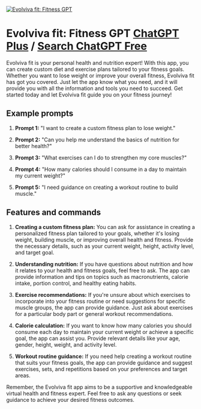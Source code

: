 
[![Evolviva fit: Fitness GPT](https://files.oaiusercontent.com/file-XhYX78w4JZYl2SSn3yFc6Siv?se=2123-10-17T21%3A04%3A11Z&sp=r&sv=2021-08-06&sr=b&rscc=max-age%3D31536000%2C%20immutable&rscd=attachment%3B%20filename%3D04452685-26d7-4df5-bbb7-4be674e294b5.png&sig=1MxYhFI88re8QGEoZQBHWzaaTI3A1nOYLgHkxB2KXAI%3D)](https://chat.openai.com/g/g-xS0HmQcUr-evolviva-fit-fitness-gpt)

# Evolviva fit: Fitness GPT [ChatGPT Plus](https://chat.openai.com/g/g-xS0HmQcUr-evolviva-fit-fitness-gpt) / [Search ChatGPT Free](https://gptcall.net/index.html#/?search=Evolviva%20fit%3A%20Fitness%20GPT)

Evolviva fit is your personal health and nutrition expert! With this app, you can create custom diet and exercise plans tailored to your fitness goals. Whether you want to lose weight or improve your overall fitness, Evolviva fit has got you covered. Just let the app know what you need, and it will provide you with all the information and tools you need to succeed. Get started today and let Evolviva fit guide you on your fitness journey!

## Example prompts

1. **Prompt 1:** "I want to create a custom fitness plan to lose weight."

2. **Prompt 2:** "Can you help me understand the basics of nutrition for better health?"

3. **Prompt 3:** "What exercises can I do to strengthen my core muscles?"

4. **Prompt 4:** "How many calories should I consume in a day to maintain my current weight?"

5. **Prompt 5:** "I need guidance on creating a workout routine to build muscle."

## Features and commands

1. **Creating a custom fitness plan:** You can ask for assistance in creating a personalized fitness plan tailored to your goals, whether it's losing weight, building muscle, or improving overall health and fitness. Provide the necessary details, such as your current weight, height, activity level, and target goal.

2. **Understanding nutrition:** If you have questions about nutrition and how it relates to your health and fitness goals, feel free to ask. The app can provide information and tips on topics such as macronutrients, calorie intake, portion control, and healthy eating habits.

3. **Exercise recommendations:** If you're unsure about which exercises to incorporate into your fitness routine or need suggestions for specific muscle groups, the app can provide guidance. Just ask about exercises for a particular body part or general workout recommendations.

4. **Calorie calculation:** If you want to know how many calories you should consume each day to maintain your current weight or achieve a specific goal, the app can assist you. Provide relevant details like your age, gender, height, weight, and activity level.

5. **Workout routine guidance:** If you need help creating a workout routine that suits your fitness goals, the app can provide guidance and suggest exercises, sets, and repetitions based on your preferences and target areas.

Remember, the Evolviva fit app aims to be a supportive and knowledgeable virtual health and fitness expert. Feel free to ask any questions or seek guidance to achieve your desired fitness outcomes.


